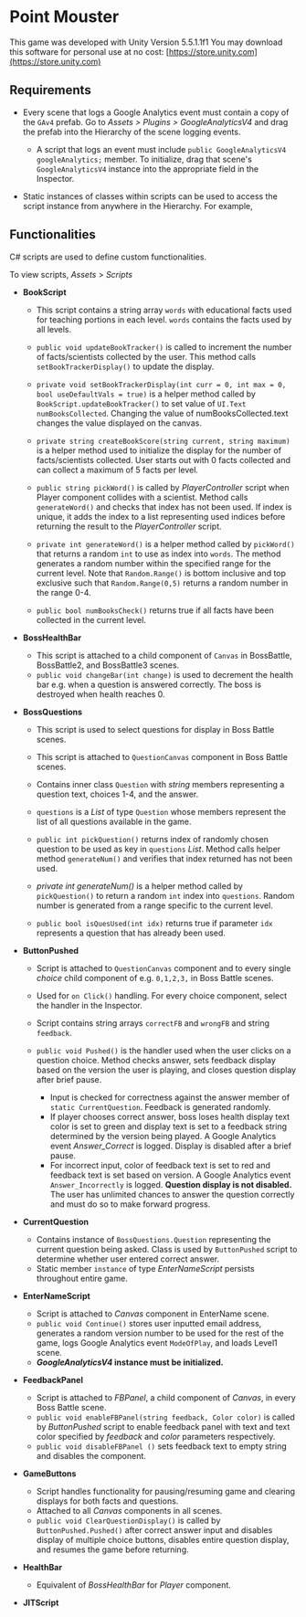 # Point Mouster

This game was developed with Unity Version 5.5.1.1f1 
You may download this software for personal use at no cost: [https://store.unity.com](https://store.unity.com)

## Requirements
* Every scene that logs a Google Analytics event must contain a copy of the `GAv4` prefab. Go to *Assets > Plugins > GoogleAnalyticsV4* and drag the prefab into the Hierarchy of the scene logging events. 
	* A script that logs an event must include `public GoogleAnalyticsV4 googleAnalytics;` member. To initialize, drag that scene's `GoogleAnalyticsV4` instance into the appropriate field in the Inspector.

* Static instances of classes within scripts can be used to access the script instance from anywhere in the Hierarchy. For example, 

## Functionalities
C# scripts are used to define custom functionalities. 

To view scripts, *Assets* > *Scripts*

* **BookScript** 
	* This script contains a string array `words` with educational facts used for teaching portions in each level. `words` contains the facts used by all levels.

	* `public void updateBookTracker()` is called to increment the number of facts/scientists collected by the user. This method calls `setBookTrackerDisplay()` to update the display.

	* `private void setBookTrackerDisplay(int curr = 0, int max = 0, bool useDefaultVals = true)` is a helper method called by `BookScript.updateBookTracker()` to set value of `UI.Text numBooksCollected`. Changing the value of numBooksCollected.text changes the value displayed on the canvas.

	* `private string createBookScore(string current, string maximum)` is a helper method used to initialize the display for the number of facts/scientists collected. User starts out with 0 facts collected and can collect a maximum of 5 facts per level.

	* `public string pickWord()` is called by *PlayerController* script when Player component collides with a scientist. Method calls `generateWord()` and checks that index has not been used. If index is unique, it adds the index to a list representing used indices before returning the result to the *PlayerController* script.

	* `private int generateWord()` is a helper method called by `pickWord()` that returns a random `int` to use as index into `words`. The method generates a random number within the specified range for the current level. Note that `Random.Range()` is bottom inclusive and top exclusive such that `Random.Range(0,5)` returns a random number in the range 0-4. 

	* `public bool numBooksCheck()` returns true if all facts have been collected in the current level. 

* **BossHealthBar**
	* This script is attached to a child component of `Canvas` in BossBattle, BossBattle2, and BossBattle3 scenes.
	* `public void changeBar(int change)` is used to decrement the health bar e.g. when a question is answered correctly. The boss is destroyed when health reaches 0.

* **BossQuestions**
	* This script is used to select questions for display in Boss Battle scenes.
	* This script is attached to `QuestionCanvas` component in Boss Battle scenes.
	* Contains inner class `Question` with *string* members representing a question text, choices 1-4, and the answer.
	* `questions` is a *List* of type `Question` whose members represent the list of all questions available in the game.

	* `public int pickQuestion()` returns index of randomly chosen question to be used as key in `questions` *List*. Method calls helper method `generateNum()` and verifies that index returned has not been used.

	* *private int generateNum()* is a helper method called by `pickQuestion()` to return a random `int` index into `questions`. Random number is generated from a range specific to the current level.

	* `public bool isQuesUsed(int idx)` returns true if parameter `idx` represents a question that has already been used.

* **ButtonPushed**
	* Script is attached to `QuestionCanvas` component and to every single *choice* child component of e.g. `0,1,2,3,` in Boss Battle scenes.
	* Used for `on Click()` handling. For every choice component, select the handler in the Inspector.
	* Script contains string arrays `correctFB` and `wrongFB` and string `feedback`.

	* `public void Pushed()` is the handler used when the user clicks on a question choice. Method checks answer, sets feedback display based on the version the user is playing, and closes question display after brief pause. 
		* Input is checked for correctness against the answer member of `static CurrentQuestion`. Feedback is generated randomly.
		* If player chooses correct answer, boss loses health display text color is set to green and display text is set to a feedback string determined by the version being played. A Google Analytics event *Answer_Correct* is logged. Display is disabled after a brief pause.
		* For incorrect input, color of feedback text is set to red and feedback text is set based on version. A Google Analytics event `Answer_Incorrectly` is logged. **Question display is not disabled.** The user has unlimited chances to answer the question correctly and must do so to make forward progress. 

* **CurrentQuestion**
	* Contains instance of `BossQuestions.Question` representing the current question being asked. Class is used by `ButtonPushed` script to determine whether user entered correct answer.
	* Static member `instance` of type *EnterNameScript* persists throughout entire game.

* **EnterNameScript** 
	* Script is attached to *Canvas* component in EnterName scene.
	* `public void Continue()` stores user inputted email address, generates a random version number to be used for the rest of the game, logs Google Analytics event `ModeOfPlay`, and loads Level1 scene.
	* ***GoogleAnalyticsV4* instance must be initialized.** 

* **FeedbackPanel**
	* Script is attached to *FBPanel*, a child component of *Canvas*, in every Boss Battle scene.
	* `public void enableFBPanel(string feedback, Color color)` is called by *ButtonPushed* script to enable feedback panel with text and text color specified by *feedback* and *color* parameters respectively.
	* `public void disableFBPanel ()` sets feedback text to empty string and disables the component.

* **GameButtons**
	* Script handles functionality for pausing/resuming game and clearing displays for both facts and questions.
	* Attached to all *Canvas* components in all scenes.
	* `public void ClearQuestionDisplay()` is called by `ButtonPushed.Pushed()` after correct answer input and disables display of multiple choice buttons, disables entire question display, and resumes the game before returning.

* **HealthBar** 
	* Equivalent of *BossHealthBar* for *Player* component.

* **JITScript** 

	
	


    


		
	

	
	



